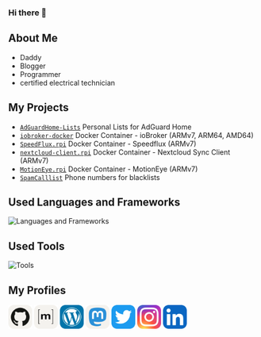 ### Hi there 👋

## About Me
 - Daddy
 - Blogger
 - Programmer
 - certified electrical technician 

## My Projects
 - [`AdGuardHome-Lists`](https://github.com/dontobi/AdGuardHome-Lists) Personal Lists for AdGuard Home
 - [`iobroker-docker`](https://github.com/dontobi/iobroker.docker) Docker Container - ioBroker (ARMv7, ARM64, AMD64)
 - [`SpeedFlux.rpi`](https://github.com/dontobi/SpeedFlux.rpi) Docker Container - Speedflux (ARMv7)
 - [`nextcloud-client.rpi`](https://github.com/dontobi/nextcloud-client.rpi) Docker Container - Nextcloud Sync Client (ARMv7)
 - [`MotionEye.rpi`](https://github.com/dontobi/MotionEye.rpi) Docker Container - MotionEye (ARMv7)
 - [`SpamCalllist`](https://github.com/dontobi/SpamCalllist) Phone numbers for blacklists

## Used Languages and Frameworks
![Languages and Frameworks](https://skillicons.dev/icons?i=docker,js,nodejs,py,bash)

## Used Tools
![Tools](https://skillicons.dev/icons?i=raspberrypi,linux,vscode,github)

## My Profiles
<p align="left">
<a href="https://github.com/dontobi" target="blank"><img align="center" src="./icons/Github-Light.webp" alt="My Profile on GitHub" height="48" width="48" /></a>
<a href="https://matrix.to/#/@dontobi:matrix.org" target="blank"><img align="center" src="./icons/Matrix.webp" alt="My Profile on Matrix" height="48" width="48" /></a>
<a href="https://t.me/dontobi441" target="blank" style="display: none;" ><img align="center" src="./icons/telegram.webp" alt="Telegram Profile" height="48" width="48" /></a>
<a href="https://myHome.zone" target="blank"><img align="center" src="./icons/Wordpress.webp" alt="My Wordpress Blog" height="48" width="48" /></a>
<a rel="me" href="https://mastodon.social/@dontobi" target="blank"><img align="center" src="./icons/Mastodon-Light.webp" alt="My Profile on Mastodon" height="48" width="48" /></a>
<a href="https://twitter.com/dontobi" target="blank"><img align="center" src="./icons/Twitter.webp" alt="My Profile on Twitter" height="48" width="48" /></a>
<a href="https://www.instagram.com/tobias.schug/" target="blank"><img align="center" src="./icons/Instagram.webp" alt="My Profile on Instagram" height="48" width="48" /></a>
<a href="https://www.linkedin.com/in/tobias-s-93b23b1b2/" target="blank"><img align="center" src="./icons/LinkedIn.webp" alt="My Profile on LinkedIn" height="48" width="48" /></a>
</p>
